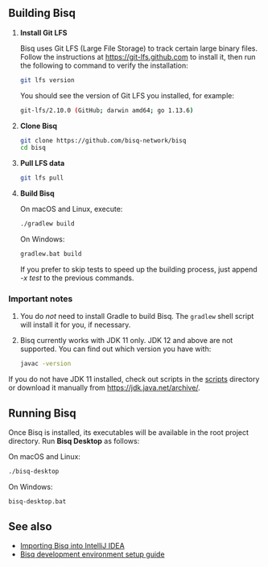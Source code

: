 ## Building Bisq

1. **Install Git LFS**

   Bisq uses Git LFS (Large File Storage) to track certain large binary files. Follow the instructions at https://git-lfs.github.com to install it, then run the following to command to verify the installation:

   ```sh
   git lfs version
   ```

   You should see the version of Git LFS you installed, for example:

   ```sh
   git-lfs/2.10.0 (GitHub; darwin amd64; go 1.13.6)
   ```

2. **Clone Bisq**

   ```sh
   git clone https://github.com/bisq-network/bisq
   cd bisq
   ```

3. **Pull LFS data**

   ```sh
   git lfs pull
   ```

4. **Build Bisq**

   On macOS and Linux, execute:
   ```sh
   ./gradlew build
   ```

   On Windows:
   ```cmd
   gradlew.bat build
   ```

   If you prefer to skip tests to speed up the building process, just append _-x test_ to the previous commands.

### Important notes

1. You do _not_ need to install Gradle to build Bisq. The `gradlew` shell script will install it for you, if necessary.

2. Bisq currently works with JDK 11 only. JDK 12 and above are not supported. You can find out which
   version you have with:

   ```sh
   javac -version
   ```

If you do not have JDK 11 installed, check out scripts in the [scripts](../scripts) directory or download it manually from https://jdk.java.net/archive/.

## Running Bisq

Once Bisq is installed, its executables will be available in the root project directory. Run **Bisq Desktop** as follows:

On macOS and Linux:
```sh
./bisq-desktop
```

On Windows:
```cmd
bisq-desktop.bat
```

## See also

 - [Importing Bisq into IntelliJ IDEA](./idea-import.md)
 - [Bisq development environment setup guide](./dev-setup.md)
